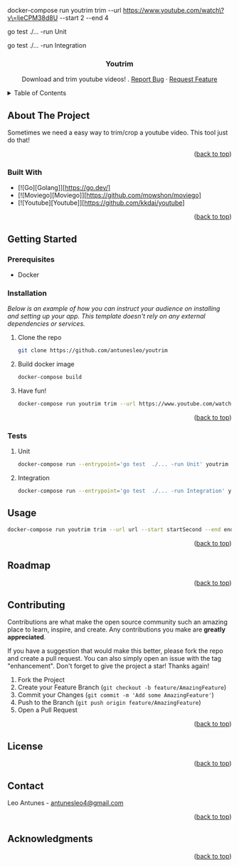 docker-compose run youtrim trim --url https://www.youtube.com/watch\?v\=ljeCPM38d8U --start 2 --end 4

go test  ./... -run Unit

go test  ./... -run Integration


<div align="center">
  <h3 align="center">Youtrim</h3>

  <p align="center">
    Download and trim youtube videos!
    .
    <a href="https://github.com/antunesleo/youtrim/issues">Report Bug</a>
    ·
    <a href="https://github.com/antunesleo/youtrim/issues">Request Feature</a>
  </p>
</div>



<!-- TABLE OF CONTENTS -->
<details>
  <summary>Table of Contents</summary>
  <ol>
    <li>
      <a href="#about-the-project">About The Project</a>
      <ul>
        <li><a href="#built-with">Built With</a></li>
      </ul>
    </li>
    <li>
      <a href="#getting-started">Getting Started</a>
      <ul>
        <li><a href="#prerequisites">Prerequisites</a></li>
        <li><a href="#installation">Installation</a></li>
        <li><a href="#installation">Tests</a></li>
      </ul>
    </li>
    <li><a href="#usage">Usage</a></li>
    <li><a href="#roadmap">Roadmap</a></li>
    <li><a href="#contributing">Contributing</a></li>
    <li><a href="#license">License</a></li>
    <li><a href="#contact">Contact</a></li>
    <li><a href="#acknowledgments">Acknowledgments</a></li>
  </ol>
</details>



<!-- ABOUT THE PROJECT -->
## About The Project

Sometimes we need a easy way to trim/crop a youtube video. This tool just do that!

<p align="right">(<a href="#readme-top">back to top</a>)</p>



### Built With

* [![Go][Golang]][https://go.dev/]
* [![Moviego][Moviego]][https://github.com/mowshon/moviego]
* [![Youtube][Youtube]][https://github.com/kkdai/youtube]

<p align="right">(<a href="#readme-top">back to top</a>)</p>



<!-- GETTING STARTED -->
## Getting Started

### Prerequisites

* Docker

### Installation

_Below is an example of how you can instruct your audience on installing and setting up your app. This template doesn't rely on any external dependencies or services._

1. Clone the repo
   ```sh
   git clone https://github.com/antunesleo/youtrim
   ```
2. Build docker image
   ```sh
   docker-compose build
   ```
3. Have fun!
   ```sh
   docker-compose run youtrim trim --url https://www.youtube.com/watch\?v\=ljeCPM38d8U --start
   ```

<p align="right">(<a href="#readme-top">back to top</a>)</p>


### Tests
1. Unit
   ```sh
   docker-compose run --entrypoint='go test  ./... -run Unit' youtrim
   ```
2. Integration
   ```sh
   docker-compose run --entrypoint='go test  ./... -run Integration' youtrim
   ```

<!-- USAGE EXAMPLES -->
## Usage

   ```sh
   docker-compose run youtrim trim --url url --start startSecond --end endSecond
   ```

<p align="right">(<a href="#readme-top">back to top</a>)</p>



<!-- ROADMAP -->
## Roadmap

<p align="right">(<a href="#readme-top">back to top</a>)</p>



<!-- CONTRIBUTING -->
## Contributing

Contributions are what make the open source community such an amazing place to learn, inspire, and create. Any contributions you make are **greatly appreciated**.

If you have a suggestion that would make this better, please fork the repo and create a pull request. You can also simply open an issue with the tag "enhancement".
Don't forget to give the project a star! Thanks again!

1. Fork the Project
2. Create your Feature Branch (`git checkout -b feature/AmazingFeature`)
3. Commit your Changes (`git commit -m 'Add some AmazingFeature'`)
4. Push to the Branch (`git push origin feature/AmazingFeature`)
5. Open a Pull Request

<p align="right">(<a href="#readme-top">back to top</a>)</p>



<!-- LICENSE -->
## License

<p align="right">(<a href="#readme-top">back to top</a>)</p>



<!-- CONTACT -->
## Contact

Leo Antunes - antunesleo4@gmail.com

<p align="right">(<a href="#readme-top">back to top</a>)</p>



<!-- ACKNOWLEDGMENTS -->
## Acknowledgments

<p align="right">(<a href="#readme-top">back to top</a>)</p>
